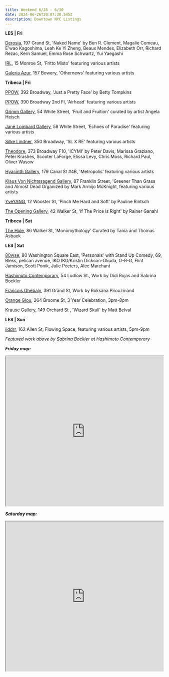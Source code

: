 ```yaml
---
title: Weekend 6/28 - 6/30
date: 2024-06-26T20:07:30.545Z
description: Downtown NYC Listings
---
```

**L﻿ES | Fri**

[Derosia](https://www.derosia.nyc/exhibitions/naked-name), 197 Grand St, 'Naked Name' by Ben R. Clement, Magalie Comeau, E'wao Kagoshima, Leah Ke Yi Zheng, Beaux Mendes, Elizabeth Orr, Richard Rezac, Kern Samuel, Emma Rose Schwartz, Yui Yaegashi

[IRL](https://www.instagram.com/irl.nyc), 15 Monroe St, 'Fritto Misto' featuring various artists

[Galeria Azur](http://www.instagram.com/galeriaazur.newyork), 157 Bowery, 'Othernews' featuring various artists

**T﻿ribeca | Fri**

[PPOW](https://www.ppowgallery.com/exhibitions), 392 Broadway, 'Just a Pretty Face' by Betty Tompkins

[P﻿POW](https://www.ppowgallery.com/exhibitions/airhead), 390 Broadway 2nd Fl, 'Airhead' featuring various artists

[Grimm Gallery](https://grimmgallery.com/exhibitions/291-fruit-and-fruition-curated-by-angela-heisch/), 54 White Street, 'Fruit and Fruition' curated by artist Angela Heisch

[Jane Lombard Gallery](https://www.janelombardgallery.com/echoes-of-paradise), 58 White Street, 'Echoes of Paradise' featuring various artists

[Silke Lindner](https://www.silkelindner.com/), 350 Broadway, 'SL X RE' featuring various artists

[Theodore](https://www.theodoreart.com/future), 373 Broadway F10, 'ICYMI' by Peter Davis, Marissa Graziano, Peter Krashes, Scooter LaForge, Elissa Levy, Chris Moss, Richard Paul, Oliver Wasow

[Hyacinth Gallery](https://hyacinthgallery.com/), 179 Canal St #4B, 'Metropolis' featuring various artists

[Klaus Von Nichtssagend Gallery](https://klausgallery.com/exhibition/greener-than-grass-and-almost-dead-organized-by-mark-armijo-mcknight-2024-06-28/), 87 Franklin Street, 'Greener Than Grass and Almost Dead Organized by Mark Armijo McKnight, featuring various artists

[YveYANG](http://yveyang.com/), 12 Wooster St, 'Pinch Me Hard and Soft' by Pauline Rintsch

[The Opening Gallery](https://www.theopeninggallery.com/), 42 Walker St, 'If The Price is Right' by Rainer Ganahl

**T﻿ribeca | Sat**

[The Hole](http://theholenyc.com/), 86 Walker St, 'Monomythology' Curated by Tania and Thomas Asbaek

**L﻿ES | Sat**

[80wse](https://80wse.org/exhibitions/stand-up-comedy), 80 Washington Square East, 'Personals' with Stand Up Comedy, 69, Bless, pelican avenue, IKO IKO/Kristin Dickson-Okuda, O-R-G, Flint Jamison, Scott Ponik, Julie Peeters, Alec Marchant

[Hashimoto Contemporary](https://www.hashimotocontemporary.com/exhibitions/current/), 54 Ludlow St., Work by Didi Rojas and Sabrina Bockler

[F﻿rancois Ghebaly](http://ghebaly.com/), 391 Grand St, Work by Roksana Pirouzmand

[Orange Glou](https://www.instagram.com/orange_glou), 264 Broome St, 3 Year Celebration, 3pm-8pm

[Krause Gallery](https://www.krausegallery.com/), 149 Orchard St , 'Wizard Skull' by Matt Belval

**L﻿ES | Sun**

[iiddrr](https://iidrr.com/), 162 Allen St, Flowing Space, featuring various artists, 5pm-9pm

*F﻿eatured work above by Sabrina Bockler at Hashimoto Contemporary*

***F﻿riday map:***

<iframe src="https://www.google.com/maps/d/u/1/embed?mid=1pXRCc0DKS_9KoVnfr117Iaw1P_FXc8I&ehbc=2E312F" width="100%" height="480"></iframe>

***S﻿aturday map:***

<iframe src="https://www.google.com/maps/d/u/1/embed?mid=1R-RMXPB88DKssiBaEZNiG-mZIk8La70&ehbc=2E312F" width="100%" height="480"></iframe>